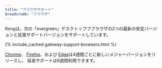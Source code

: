 ```yaml
---
title: "ブラウザサポート"
breadcrumb: "ブラウザ"
---
```

Kongは、次の「evergreen」デスクトップブブラウザの2つの最新の安定バージョンと拡張サポートバージョンをサポートしています。

{% include_cached gateway-support-browsers.html %}

[Chrome](https://www.chromium.org/chrome-release-channels/)、
[Firefox](https://support.mozilla.org/en-US/kb/switch-to-firefox-extended-support-release-esr)、および
[Edge](https://blogs.windows.com/msedgedev/2021/07/15/opt-in-extended-stable-release-cycle/)は4週間ごとに新しいメジャーバージョンをリリースし、
延長サポートは8週間利用できます。

